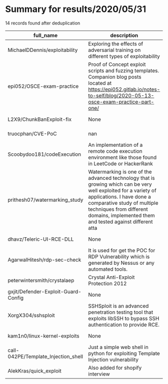 
# Summary for results/2020/05/31
    
14 records found after deduplication

| full_name | description | html_url | matched_list | matched_count | pushed_at | size | stargazers_count | language | forks_count | vul_ids |
|-------------------------------------|------------------------------------------------------------------------------------------------------------------------------------------------------------------------------------------------------------------------------------------------------------------|--------------------------------------------------------|---------------------------|-----------------|---------------------------|--------|--------------------|------------|---------------|-----------|
| MichaelDDennis/exploitability | Exploring the effects of adversarial training on different types of exploitability | https://github.com/MichaelDDennis/exploitability | ['exploit'] | 1 | 2020-05-31 20:41:00+00:00 | 106 | 1 | Python | 0 | [] |
| epi052/OSCE-exam-practice | Proof of Concept exploit scripts and fuzzing templates. Companion blog posts located at https://epi052.gitlab.io/notes-to-self/blog/2020-05-13-osce-exam-practice-part-one/ | https://github.com/epi052/OSCE-exam-practice | ['exploit'] | 1 | 2020-05-31 12:37:50+00:00 | 2852 | 30 | Python | 20 | [] |
| L2X9/ChunkBanExploit-fix | None | https://github.com/L2X9/ChunkBanExploit-fix | ['exploit'] | 1 | 2020-05-31 04:03:08+00:00 | 3 | 1 | Java | 0 | [] |
| truocphan/CVE-PoC | nan | https://github.com/truocphan/CVE-PoC | ['cve poc'] | 1 | 2020-05-31 17:28:59+00:00 | 4 | 0 | nan | 0 | [] |
| Scoobydoo181/codeExecution | An implementation of a remote code execution environment like those found in LeetCode or HackerRank | https://github.com/Scoobydoo181/codeExecution | ['remote code execution'] | 1 | 2020-05-31 02:07:53+00:00 | 54 | 0 | JavaScript | 0 | [] |
| prithesh07/watermarking_study | Watermarking is one of the advanced technology that is growing which can be very well exploited for a variety of applications. I have done a comparative study of multiple techniques from different domains, implemented them and tested against different atta | https://github.com/prithesh07/watermarking_study | ['exploit'] | 1 | 2020-05-31 02:56:36+00:00 | 1148 | 1 | Python | 0 | [] |
| dhavz/Teleric-UI-RCE-DLL | None | https://github.com/dhavz/Teleric-UI-RCE-DLL | ['rce'] | 1 | 2020-05-31 08:57:51+00:00 | 516 | 0 | nan | 0 | [] |
| AgarwalHitesh/rdp-sec-check | It is used for get the POC for RDP Vulnerability which is generated by Nessus or any automated tools. | https://github.com/AgarwalHitesh/rdp-sec-check | ['vulnerability poc'] | 1 | 2020-05-31 10:06:34+00:00 | 8 | 0 | Perl | 0 | [] |
| peterwintersmith/crystalaep | Crystal Anti-Exploit Protection 2012 | https://github.com/peterwintersmith/crystalaep | ['exploit'] | 1 | 2020-05-31 18:49:08+00:00 | 3783 | 22 | C++ | 10 | [] |
| gxjit/Defender-Exploit-Guard-Config | None | https://github.com/gxjit/Defender-Exploit-Guard-Config | ['exploit'] | 1 | 2020-05-31 18:16:27+00:00 | 1 | 0 | PowerShell | 0 | [] |
| XorgX304/sshsploit | SSHSploit is an advanced penetration testing tool that exploits libSSH to bypass SSH authentication to provide RCE. | https://github.com/XorgX304/sshsploit | ['exploit', 'rce'] | 2 | 2020-05-31 14:58:39+00:00 | 79 | 1 | | 3 | [] |
| kam1n0/linux-kernel-exploits | None | https://github.com/kam1n0/linux-kernel-exploits | ['exploit'] | 1 | 2020-05-31 16:26:24+00:00 | 91 | 0 | Perl | 0 | [] |
| call-042PE/Template_Injection_shell | Just a simple web shell in python for exploiting Template Injection vulnerability | https://github.com/call-042PE/Template_Injection_shell | ['exploit'] | 1 | 2020-05-31 18:49:01+00:00 | 3 | 0 | Python | 0 | [] |
| AlekKras/quick_exploit | Also added for shopify interview | https://github.com/AlekKras/quick_exploit | ['exploit'] | 1 | 2020-05-31 22:20:14+00:00 | 5 | 0 | Python | 0 | [] |
